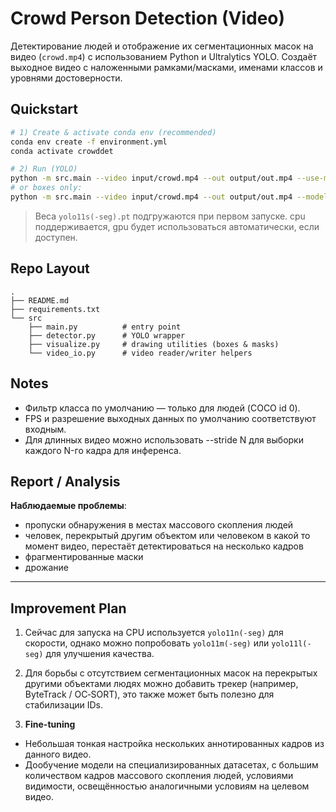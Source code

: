 # Crowd Person Detection (Video)

Детектирование людей и отображение их сегментационных масок на видео (`crowd.mp4`) с использованием Python и Ultralytics YOLO.
Создаёт выходное видео с наложенными рамками/масками, именами классов и уровнями достоверности.


## Quickstart

```bash
# 1) Create & activate conda env (recommended)
conda env create -f environment.yml
conda activate crowddet

# 2) Run (YOLO)
python -m src.main --video input/crowd.mp4 --out output/out.mp4 --use-masks --model yolo11s-seg.pt 
# or boxes only:
python -m src.main --video input/crowd.mp4 --out output/out.mp4 --model yolo11s.pt 

```

> Веса `yolo11s(-seg).pt` подгружаются при первом запуске.
> cpu поддерживается, gpu будет использоваться автоматически, если доступен.
## Repo Layout
```
.
├── README.md
├── requirements.txt
└── src
    ├── main.py          # entry point
    ├── detector.py      # YOLO wrapper
    ├── visualize.py     # drawing utilities (boxes & masks)
    └── video_io.py      # video reader/writer helpers
```

## Notes
- Фильтр класса по умолчанию — только для людей (COCO id 0).
- FPS и разрешение выходных данных по умолчанию соответствуют входным.
- Для длинных видео можно использовать --stride N для выборки каждого N-го кадра для инференса.

## Report / Analysis
**Наблюдаемые проблемы**: 
- пропуски обнаружения в местах массового скопления людей
- человек, перекрытый другим объектом или человеком в какой то момент видео, перестаёт детектироваться на несколько кадров
- фрагментированные маски
- дрожание

---

## Improvement Plan

1. Сейчас для запуска на CPU используется `yolo11n(-seg)` для скорости, однако можно попробовать `yolo11m(-seg)` или `yolo11l(-seg)` для улучшения качества.


2. Для борьбы с отсутствием сегментационных масок на перекрытых другими объектами людях можно добавить трекер (например, ByteTrack / OC‑SORT), это также может быть полезно для стабилизации IDs.

6. **Fine-tuning**
- Небольшая тонкая настройка нескольких аннотированных кадров из данного видео.
- Дообучение модели на специализированных датасетах, с большим количеством кадров массового скопления людей, условиями видимости, освещённостью аналогичными условиям на целевом видео.



